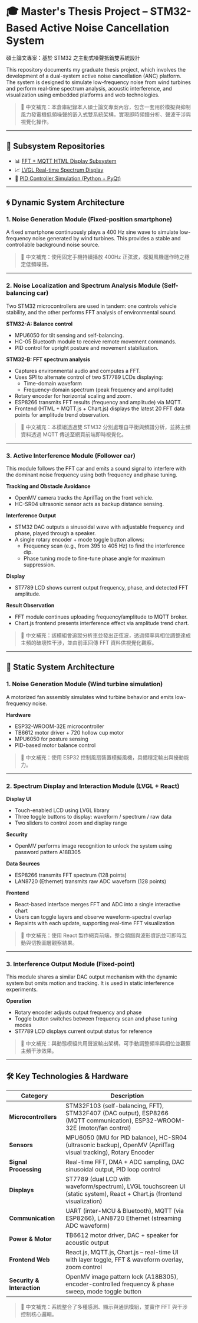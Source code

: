 # 🎓 Master's Thesis Project – STM32-Based Active Noise Cancellation System  
碩士論文專案：基於 STM32 之主動式噪聲抵銷雙系統設計

This repository documents my graduate thesis project, which involves the development of a dual-system active noise cancellation (ANC) platform. The system is designed to simulate low-frequency noise from wind turbines and perform real-time spectrum analysis, acoustic interference, and visualization using embedded platforms and web technologies.

> 📌 中文補充：本倉庫紀錄本人碩士論文專案內容，包含一套用於模擬與抑制風力發電機低頻噪聲的嵌入式雙系統架構，實現即時頻譜分析、聲波干涉與視覺化操作。

---

## 🔗 Subsystem Repositories

- 📊 [FFT + MQTT HTML Display Subsystem](https://github.com/iceappletea/stm32f103-fft-display-mqtt-html)  
- 📈 [LVGL Real-time Spectrum Display](https://github.com/iceappletea/lvgl-fft-display)  
- 🔧 [PID Controller Simulation (Python + PyQt)](https://github.com/iceappletea/pid-simulator)

---

## 🌀 Dynamic System Architecture

### 1. Noise Generation Module (Fixed-position smartphone)
A fixed smartphone continuously plays a 400 Hz sine wave to simulate low-frequency noise generated by wind turbines. This provides a stable and controllable background noise source.

> 📌 中文補充：使用固定手機持續播放 400Hz 正弦波，模擬風機運作時之穩定低頻噪聲。

---

### 2. Noise Localization and Spectrum Analysis Module (Self-balancing car)
Two STM32 microcontrollers are used in tandem: one controls vehicle stability, and the other performs FFT analysis of environmental sound.

**STM32-A: Balance control**
- MPU6050 for tilt sensing and self-balancing.
- HC-05 Bluetooth module to receive remote movement commands.
- PID control for upright posture and movement stabilization.

**STM32-B: FFT spectrum analysis**
- Captures environmental audio and computes a FFT.
- Uses SPI to alternate control of two ST7789 LCDs displaying:
  - Time-domain waveform
  - Frequency-domain spectrum (peak frequency and amplitude)
- Rotary encoder for horizontal scaling and zoom.
- ESP8266 transmits FFT results (frequency and amplitude) via MQTT.
- Frontend (HTML + MQTT.js + Chart.js) displays the latest 20 FFT data points for amplitude trend observation.

> 📌 中文補充：本模組透過雙 STM32 分別處理自平衡與頻譜分析，並將主頻資料透過 MQTT 傳送至網頁前端即時視覺化。

---

### 3. Active Interference Module (Follower car)
This module follows the FFT car and emits a sound signal to interfere with the dominant noise frequency using both frequency and phase tuning.

**Tracking and Obstacle Avoidance**
- OpenMV camera tracks the AprilTag on the front vehicle.
- HC-SR04 ultrasonic sensor acts as backup distance sensing.

**Interference Output**
- STM32 DAC outputs a sinusoidal wave with adjustable frequency and phase, played through a speaker.
- A single rotary encoder + mode toggle button allows:
  - Frequency scan (e.g., from 395 to 405 Hz) to find the interference dip.
  - Phase tuning mode to fine-tune phase angle for maximum suppression.

**Display**
- ST7789 LCD shows current output frequency, phase, and detected FFT amplitude.

**Result Observation**
- FFT module continues uploading frequency/amplitude to MQTT broker.
- Chart.js frontend presents interference effect via amplitude trend chart.

> 📌 中文補充：該模組會追蹤分析車並發出正弦波，透過頻率與相位調整達成主頻的破壞性干涉，並由前車回傳 FFT 資料供視覺化觀察。

---

## 🧱 Static System Architecture

### 1. Noise Generation Module (Wind turbine simulation)
A motorized fan assembly simulates wind turbine behavior and emits low-frequency noise.

**Hardware**
- ESP32-WROOM-32E microcontroller
- TB6612 motor driver + 720 hollow cup motor
- MPU6050 for posture sensing
- PID-based motor balance control

> 📌 中文補充：使用 ESP32 控制風扇裝置模擬風機，具備穩定輸出與擾動能力。

---

### 2. Spectrum Display and Interaction Module (LVGL + React)
**Display UI**
- Touch-enabled LCD using LVGL library
- Three toggle buttons to display: waveform / spectrum / raw data
- Two sliders to control zoom and display range

**Security**
- OpenMV performs image recognition to unlock the system using password pattern A18B305

**Data Sources**
- ESP8266 transmits FFT spectrum (128 points)
- LAN8720 (Ethernet) transmits raw ADC waveform (128 points)

**Frontend**
- React-based interface merges FFT and ADC into a single interactive chart
- Users can toggle layers and observe waveform-spectral overlap
- Repaints with each update, supporting real-time FFT visualization

> 📌 中文補充：使用 React 製作網頁前端，整合頻譜與波形資訊並可即時互動與切換圖層觀察結果。

---

### 3. Interference Output Module (Fixed-point)
This module shares a similar DAC output mechanism with the dynamic system but omits motion and tracking. It is used in static interference experiments.

**Operation**
- Rotary encoder adjusts output frequency and phase
- Toggle button switches between frequency scan and phase tuning modes
- ST7789 LCD displays current output status for reference

> 📌 中文補充：與動態模組共用聲波輸出架構，可手動調整頻率與相位並觀察主頻干涉效果。

---

## 🛠️ Key Technologies & Hardware

| Category | Description |
|----------|-------------|
| **Microcontrollers** | STM32F103 (self-balancing, FFT), STM32F407 (DAC output), ESP8266 (MQTT communication), ESP32-WROOM-32E (motor/fan control) |
| **Sensors** | MPU6050 (IMU for PID balance), HC-SR04 (ultrasonic backup), OpenMV (AprilTag visual tracking), Rotary Encoder |
| **Signal Processing** | Real-time FFT, DMA + ADC sampling, DAC sinusoidal output, PID loop control |
| **Displays** | ST7789 (dual LCD with waveform/spectrum), LVGL touchscreen UI (static system), React + Chart.js (frontend visualization) |
| **Communication** | UART (inter-MCU & Bluetooth), MQTT (via ESP8266), LAN8720 Ethernet (streaming ADC waveform) |
| **Power & Motor** | TB6612 motor driver, DAC + speaker for acoustic output |
| **Frontend Web** | React.js, MQTT.js, Chart.js – real-time UI with layer toggle, FFT & waveform overlay, zoom control |
| **Security & Interaction** | OpenMV image pattern lock (A18B305), encoder-controlled frequency & phase sweep, mode toggle button |

> 📌 中文補充：系統整合了多種感測、顯示與通訊模組，並實作 FFT 與干涉控制核心邏輯。
